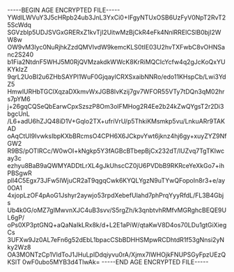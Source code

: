 -----BEGIN AGE ENCRYPTED FILE-----
YWdlLWVuY3J5cHRpb24ub3JnL3YxCi0+IFgyNTUxOSB6UzFyV0NpT2RvT25ScWdq
SGVzblp5UDJSVGxGRERxZ1kvTjI2UitwMzBjCkR4eFk4NnlRRElCSlB0bjI2WW8w
OW9vM3lyc0NuRjhkZzdQMVIvdW9kemcKLS0tIE03U2hvTXFwbC8vOHNSanc2S240
b1Fia2NtdnF5WHJ5M0RjQVMzakdkWWcK8KrRiMQCIcYcfw4q2gJcKoQxYUKYkIzZ
9qrL2UoBI2u6ZHbSAYPl1WuF0GjqaylCRXSxaibNNRo/edo11KHspCb/Lwi3YdZ5
HmwlURHbTGClXqzaDXkmvWxJGB8IvKzij7gv7WFOR55VTy7tDQn3qM02hrs7pYM6
j+26gqCQSeQbEarwCpxSzszP8Om3oIFMHog2R4Ee2b24kZwQYgsT2r2Di3bgcUnL
/L6+adU6hZJQ48iD1V+Gqlo2TX+ufriVrU/p5ThkiKMsmkp5vu/LnkuARr9TAKAD
oAqCtUl9IvwksIbpKXbBRcmsO4CPH6X6JCkpvYwt6jknz4hj6gy+xuyZYZ9NfGW2
R9BS/pOTIRCc/W0wOI+kNgkp5Y3fAGBcBTbepBjCx232dT/lUZvq7TgTKIwcay3c
ezhyu8BaB9aQWMYADDtLrXL4gJkUhscCZ0jU6PVDbB9RKRceYeXkGo7+ihPBSgwR
pll4C5Egx73JFw5IWjuCR2aT9qgqCwk6KYQLYgzN9uTYwQFopoIn8r3+e/ay0OA1
4xjopLzOF4pAoG1Jshyr2aywjo53rpdXebefUlahd7phPrqYyyRfdL/FL3B4Gbjs
Ub4k0G/oMZ7gIMwvnXJC4uB3svv/S5rgZh/k3qnbtvhRMfvMGRghcBEQE9UL6gP/
oPs0XP3ptGNQ+aQaNaIkLRx8k/d+L2E1aPiW/qtaKwV8D4os70LDu1gtGiXiegCs
3UFXw9Jz0AL7eFn6g52dEbL1bpacCSbBDHHSMpwRCDhtdR1f53gNnsi2yNky2Wz8
OA3MONTzCp1VldToJ1JHuLpIDdqiyvu0rA/Xjmx7IWHOjkFNUPSGyFpzUEzQKSlT
0wF0ubo5MYB3d4TlwAk=
-----END AGE ENCRYPTED FILE-----

